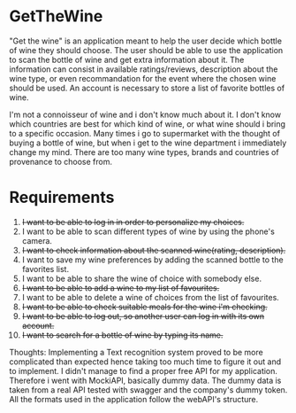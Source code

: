 # GetTheWine

"Get the wine" is an application meant to help the user decide which bottle of wine they should choose. The user should be able to use the application to scan the bottle of wine and get extra information about it. The information can consist in available ratings/reviews, description about the wine type, or even recommandation for the event where the chosen wine should be used. An account is necessary to store a list of favorite bottles of wine.

I'm not a connoisseur of wine and i don't know much about it. I don't know which countries are best for which kind of wine, or what wine should i bring to a specific occasion. Many times i go to supermarket with the thought of buying a bottle of wine, but when i get to the wine department i immediately change my mind. There are too many wine types, brands and countries of provenance to choose from. 

# Requirements

1. ~~I want to be able to log in in order to personalize my choices.~~
2. I want to be able to scan different types of wine by using the phone's camera.
3. ~~I want to check information about the scanned wine(rating, description).~~ 
4. I want to save my wine preferences by adding the scanned bottle to the favorites list.
5. I want to be able to share the wine of choice with somebody else.
6. ~~I want to be able to add a wine to my list of favourites.~~
7. I want to be able to delete a wine of choices from the list of favourites.
8. ~~I want to be able to check suitable meals for the wine i'm checking.~~
9. ~~I want to be able to log out, so another user can log in with its own account.~~
10. ~~I want to search for a bottle of wine by typing its name.~~

Thoughts:
Implementing a Text recognition system proved to be more complicated than expected hence taking too much time to figure it out and to implement.
I didn't manage to find a proper free API for my application. Therefore i went with MockiAPI, basically dummy data. The dummy data is taken from a real API tested with swagger and the company's dummy token. All the formats used in the application follow the webAPI's structure.
